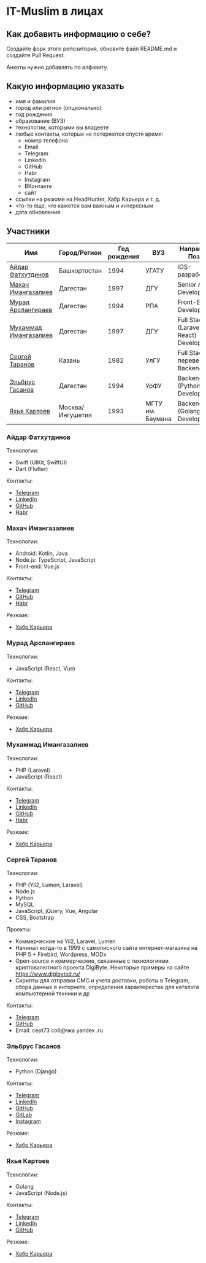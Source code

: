 # IT-Muslim в лицах

## Как добавить информацию о себе?

Создайте форк этого репозитория, обновите файл README.md и создайте Pull Request.

Анкеты нужно добавлять по алфавиту.

## Какую информацию указать

- имя и фамилия
- город или регион (опционально)
- год рождения
- образование (ВУЗ)
- технологии, которыми вы владеете
- любые контакты, которые не потеряются спустя время:
  - номер телефона
  - Email
  - Telegram
  - LinkedIn
  - GitHub
  - Habr
  - Instagram
  - ВКонтакте
  - сайт
- ссылки на резюме на HeadHunter, Хабр Карьера и т. д.
- что-то еще, что кажется вам важным и интересным
- дата обновления

## Участники

Имя | Город/Регион | Год рождения | ВУЗ | Направление/Позиция | Дата обновления |
| --- | --- | --- | --- | --- | --- |
[Айдар Фатхутдинов](#айдар-фатхутдинов) | Башкортостан | 1994 | УГАТУ | iOS-разработка | 06.03.2021 |
[Махач Имангазалиев](#махач-имангазалиев) | Дагестан | 1997 | ДГУ | Senior Android Developer | 07.03.2021 |
[Мурад Арслангираев](#мурад-арслангираев) | Дагестан | 1994 | РПА | Front-End Developer | 06.03.2021 |
[Мухаммад Имангазалиев](#мухаммад-имангазалиев) | Дагестан | 1997 | ДГУ | Full Stack (Laravel + React) Developer | 06.03.2021 |
[Сергей Таранов](#сергей-таранов) | Казань | 1982 | УлГУ | Full Stack (с перевесом на Backend) | 07.03.2021 |
[Эльбрус Гасанов](#эльбрус-гасанов) | Дагестан | 1994 | УрФУ | Backend (Python/Django) Developer | 07.03.2021 |
[Яхья Картоев](#яхья-картоев) | Москва/Ингушетия | 1993 | МГТУ им. Баумана | Backend (Golang) Developer | 07.03.2021 |

### Айдар Фатхутдинов

Технологии:

- Swift (UIKit, SwiftUI)
- Dart (Flutter)

Контакты:

- [Telegram](https://t.me/aidarjkee)
- [LinkedIn](https://www.linkedin.com/in/aidarjkee)
- [GitHub](https://github.com/aidarjkee)
- [Habr](https://habr.com/ru/users/fatkhutdinov1)

### Махач Имангазалиев

Технологии:

- Android: Kotlin, Java
- Node.js: TypeScript, JavaScript
- Front-end: Vue.js

Контакты:

- [Telegram](https://t.me/unniked)
- [GitHub](https://github.com/ImangazalievM)
- [Habr](https://habr.com/ru/users/imangazalievm)

Резюме:

- [Хабр Карьера](https://career.habr.com/imangazalievm)

### Мурад Арслангираев

Технологии:

- JavaScript (React, Vue)

Контакты:

- [Telegram](https://t.me/QwertyaMur)
- [LinkedIn](https://www.linkedin.com/in/murad-arslangiraev-603308190/)
- [GitHub](https://github.com/webdevmurad)

Резюме:

- [Хабр Карьера](https://career.habr.com/muradars)

### Мухаммад Имангазалиев

Технологии:

- PHP (Laravel)
- JavaScript (React)

Контакты:

- [Telegram](https://t.me/MuhammadDoo)
- [LinkedIn](https://www.linkedin.com/in/muhammad-imangazaliev/)
- [GitHub](https://github.com/Imangazaliev)
- [Habr](https://habr.com/ru/users/muhammad_97/)

Резюме:

- [Хабр Карьера](https://career.habr.com/muhammad97)

### Сергей Таранов

Технологии:

- PHP (Yii2, Lumen, Laravel)
- Node.js
- Python
- MySQL
- JavaScript, jQuery, Vue, Angular
- CSS, Bootstrap

Проекты:

- Коммерческие на Yii2, Laravel, Lumen
- Начинал когда-то в 1999 с самописного сайта интернет-магазина на PHP 5 + Firebird, Wordpress, MODx
- Open-source и коммерческие, связанные с технологиями криптовалютного проекта DigiByte. Некоторые примеры на сайте https://www.digibyted.ru/
- Скрипты для отправки СМС и учета доставки, роботы в Telegram, сбора данных в интернете, определения характерестик для каталога компьютерной техники и др

Контакты:

- [Telegram](https://t.me/cept73)
- [GitHub](https://github.com/cept73)
- Email: cept73 соб@чка yandex .ru

### Эльбрус Гасанов

Технологии:
- Python (Django)

Контакты:
- [Telegram](https://t.me/Elbrus_Al_Hasan)
- [LinkedIn](https://www.linkedin.com/in/elbrus-gasanov-960aa7191/)
- [GitHub](https://github.com/ElbrusGasanov)
- [GitLab](https://gitlab.com/ElbrusGasanov)
- [Instagram](https://www.instagram.com/elbrus_al_hasan/)

Резюме:

- [Хабр Карьера](https://career.habr.com/elbrusgasanov)

### Яхья Картоев

Технологии:
- Golang
- JavaScript (Node.js)

Контакты:

- [Telegram](https://t.me/jumkarto)
- [LinkedIn](https://www.linkedin.com/in/jumkarto/)
- [GitHub](https://github.com/yakartoev)

Резюме:

- [Хабр Карьера](https://career.habr.com/yakartoev)
